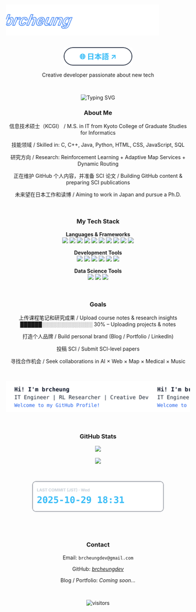 <img src="./assets/logo-moving.svg" alt="brcheung logo" width="420">
<h2 align="center"></h2>

<p align="center">
  <a href="READMEja.md"><img src="assets/jabutton.svg?v=1" alt="Japan" height="50"></a>
</p>

<p align="center">Creative developer passionate about new tech</p>
<br>
<p align="center">
  <img
    src="https://readme-typing-svg.demolab.com?center=true&vCenter=true&multiline=true&width=900&height=150&font=Fira+Code&size=28&duration=1500&pause=500&repeat=false&lines=Hi+there+I'm+brcheung;IT+Engineer+%7C+RL+Researcher+%7C+Creative+Dev;Welcome+to+my+GitHub+Profile!"
    alt="Typing SVG"
  />
</p>




<h3 align="center"> About Me </h3>

<p align="center">
 信息技术硕士（KCGI） / M.S. in IT from Kyoto College of Graduate Studies for Informatics<br>
</p>
<p align="center">
   技能领域 / Skilled in: C, C++, Java, Python, HTML, CSS, JavaScript, SQL<br>
</p>
<p align="center">
  研究方向 / Research: Reinforcement Learning + Adaptive Map Services + Dynamic Routing<br>
</p>
<p align="center">
  正在维护 GitHub 个人内容，并准备 SCI 论文 / Building GitHub content & preparing SCI publications<br>
</p>
<p align="center">
  未来望在日本工作和读博 / Aiming to work in Japan and pursue a Ph.D.
</p>
<br>


<h3 align="center"> My Tech Stack </h3>

<p align="center">
<b> Languages & Frameworks </b><br>

<img src="https://img.shields.io/badge/-C-A8B9CC?logo=c&logoColor=white"/>
<img src="https://img.shields.io/badge/-C++-00599C?logo=c%2B%2B&logoColor=white"/>
<img src="https://img.shields.io/badge/-Java-007396?logo=java&logoColor=white"/>
<img src="https://img.shields.io/badge/-Python-3776AB?logo=python&logoColor=white"/>
<img src="https://img.shields.io/badge/-JavaScript-F7DF1E?logo=javascript&logoColor=black"/>
<img src="https://img.shields.io/badge/-PHP-777BB4?logo=php&logoColor=white"/>
<img src="https://img.shields.io/badge/-HTML5-E34F26?logo=html5&logoColor=white"/>
<img src="https://img.shields.io/badge/-CSS3-1572B6?logo=css3&logoColor=white"/>
<img src="https://img.shields.io/badge/-jQuery-0769AD?logo=jquery&logoColor=white"/>
<img src="https://img.shields.io/badge/-SQL-003B57?logo=mysql&logoColor=white"/>
</p>

<p align="center">
<b> Development Tools </b><br>
<img src="https://img.shields.io/badge/-VSCode-007ACC?logo=visual-studio-code&logoColor=white"/>
<img src="https://img.shields.io/badge/-Visual%20Studio-5C2D91?logo=visual-studio&logoColor=white"/>
<img src="https://img.shields.io/badge/-Eclipse-2C2255?logo=eclipseide&logoColor=white"/>
<img src="https://img.shields.io/badge/-XAMPP-FB7A24?logo=xampp&logoColor=white"/>
<img src="https://img.shields.io/badge/-Git-F05032?logo=git&logoColor=white"/>
<img src="https://img.shields.io/badge/-MySQL-4479A1?logo=mysql&logoColor=white"/>
</p>

<p align="center">
<b> Data Science Tools </b><br>
<img src="https://img.shields.io/badge/-Anaconda-44A833?logo=anaconda&logoColor=white"/>
<img src="https://img.shields.io/badge/-Jupyter-F37626?logo=jupyter&logoColor=white"/>
<img src="https://img.shields.io/badge/-Colab-F9AB00?logo=googlecolab&logoColor=black"/>
</p>


<br>
<h3 align="center"> Goals </h3>

<p align="center">
 上传课程笔记和研究成果 / Upload course notes & research insights<br>
██████░░░░░░░░░░░░░░ 30% – Uploading projects & notes<br>
</p>
<p align="center">
 打造个人品牌 / Build personal brand (Blog / Portfolio / LinkedIn)<br>
</p>
<p align="center">
 投稿 SCI / Submit SCI-level papers<br>
</p>
<p align="center">
 寻找合作机会 / Seek collaborations in AI × Web × Map × Medical × Music
</p>

<br>
<p align="center">
  <img src="assets/assets/text-moving.svg?v=1" alt="Moving Logo" width="900">
</p>

<br>
<h3 align="center"> GitHub Stats</h3>
<p align="center">
<img src="https://github-readme-stats.vercel.app/api?username=brcheungdev&show_icons=true&theme=transparent&bg_color=00000000&hide_border=false&border_color=263043&border_radius=12&title_color=E6EDF3&text_color=C9D1D9&icon_color=36BCF7&card_width=500&v=8" />
</p>
<p align="center">
<img src="https://github-readme-stats.vercel.app/api/top-langs/?username=brcheungdev&layout=compact&theme=transparent&bg_color=00000000&hide_border=false&border_color=263043&border_radius=12&title_color=E6EDF3&text_color=C9D1D9&card_width=500&langs_count=8&v=8" />
</p>


<br>

<p align="center">
<img src="assets/last-commit.svg?v=20251030-104539" width="360" alt="Last Commit (JST)">
</p>
<br><br>

<h2 align="center"></h2>
<h3 align="center"> Contact</h3>
<p align="center">
 Email: <code>brcheungdev@gmail.com</code>
</p>
<p align="center">
 GitHub: <a href="https://github.com/brcheungdev"><em>brcheungdev    </em></a>
</p>
<p align="center">
 Blog / Portfolio: <i>Coming soon...</i>
</p>
<br>
<p align="center">
  <img src="https://komarev.com/ghpvc/?username=brcheungdev&label=Profile+Views&color=blue&style=flat" alt="visitors"/>
</p>
